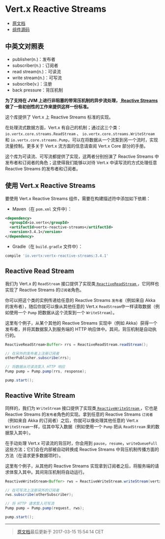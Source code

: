 # Vert.x Reactive Streams

- [原文档][1]
- [组件源码][2]

## 中英文对照表

* publisher(n.)：发布者
* subscriber(n.)：订阅者
* read stream(n.)：可读流
* write stream(n.)：可写流
* subscribe(v.)：注册
* back pressure：背压机制

**为了支持在 JVM 上进行非阻塞的带背压机制的异步流处理，[ Reactive Streams ](http://www.reactive-streams.org/)做了一些初创性的工作来提供这样一份标准。**

这个库提供了 Vert.x 上 Reactive Streams 标准的实现。

在处理流式数据方面，Vert.x 有自己的机制；通过这三个类：`io.vertx.core.streams.ReadStream` 、 `io.vertx.core.streams.WriteStream` 和 `io.vertx.core.streams.Pump`，可以在将数据从一个流泵到另一个流时，实现流量控制。更多关于 Vert.x 流方面的信息请查阅 Vert.x Core 部分的手册。

这个库为可读流、可写流都提供了实现，这两者分别扮演了 Reactive Streams 中发布者和订阅者的角色；这使得我们能够以对待 Vert.x 中读写流的方式处理任意 Reactive Streams 的发布者和订阅者。

## 使用 Vert.x Reactive Streams

要使用 Vert.x Reactive Streams 组件，需要在构建描述符中添加如下依赖：

* Maven（在 `pom.xml` 文件中）：

```xml
<dependency>
  <groupId>io.vertx</groupId>
  <artifactId>vertx-reactive-streams</artifactId>
  <version>3.4.1</version>
</dependency>

```

* Gradle（在 `build.gradle` 文件中）：

```groovy
compile 'io.vertx:vertx-reactive-streams:3.4.1'
```

## Reactive Read Stream

我们为 Vert.x 的 `ReadStream` 接口提供了实现类[ `ReactiveReadStream` ](http://vertx.io/docs/apidocs/io/vertx/ext/reactivestreams/ReactiveReadStream.html)，它同样也实现了 Reactive Streams 的`订阅者`角色。

你可以把这个类的实例传递给任意的 Reactive Streams `发布者`（例如来自 Akka 的发布者），随后你就可以像从其他任意的 Vert.x `ReadStream`中一样读取数据（例如使用一个 `Pump` 把数据从这个流泵到一个 `WriteStream`）。

这里有个例子，从某个其他的 Reactive Streams 实现中（例如 Akka）获得一个发布者，并将其数据泵入到服务端的 HTTP 响应体中。其间，背压机制是自动执行的。

```java
ReactiveReadStream<Buffer> rrs = ReactiveReadStream.readStream();

// 在另外的发布者上注册订阅者
otherPublisher.subscribe(rrs);

// 将数据从可读流泵入 HTTP 响应
Pump pump = Pump.pump(rrs, response);

pump.start();
```

## Reactive Write Stream

同样的，我们为 `WriteStream` 接口提供了实现类[ `ReactiveWriteStream` ](http://vertx.io/docs/apidocs/io/vertx/ext/reactivestreams/ReactiveWriteStream.html)，它也是 Reactive Streams 的`发布者`角色的实现。拿到任意的 Reactive Streams `订阅者`（例如来自 Akka 的订阅者）之后，你就可以像处理其他任意的 Vert.x `WriteStream`一样，往其中写入数据（例如使用一个 `Pump` 把从 `ReadStream` 来的数据泵入其中）。

在手动处理 Vert.x 可读流的背压时，你会用到 `pause`，`resume`，`writeQueueFull` 这些方法；它们会在内部被自动转换成 Reactive Streams 中背压机制传播方面的方法（在请求更多数据项时）。

这里有个例子，从其他的 Reactive Streams 实现拿到订阅者之后，将服务端的请求体泵入其中。其间背压机制将自动运行。

```java
ReactiveWriteStream<Buffer> rws = ReactiveWriteStream.writeStream(vertx);

// 在可写流上注册另外的订阅者
rws.subscribe(otherSubscriber);

// 将 HTTP 请求泵入可写流
Pump pump = Pump.pump(request, rws);

pump.start();
```

---

> [原文档](http://vertx.io/docs/vertx-reactive-streams/java/)最后更新于 2017-03-15 15:54:14 CET

[1]: http://vertx.io/docs/vertx-reactive-streams/java/
[2]: https://github.com/vert-x3/vertx-reactive-streams
